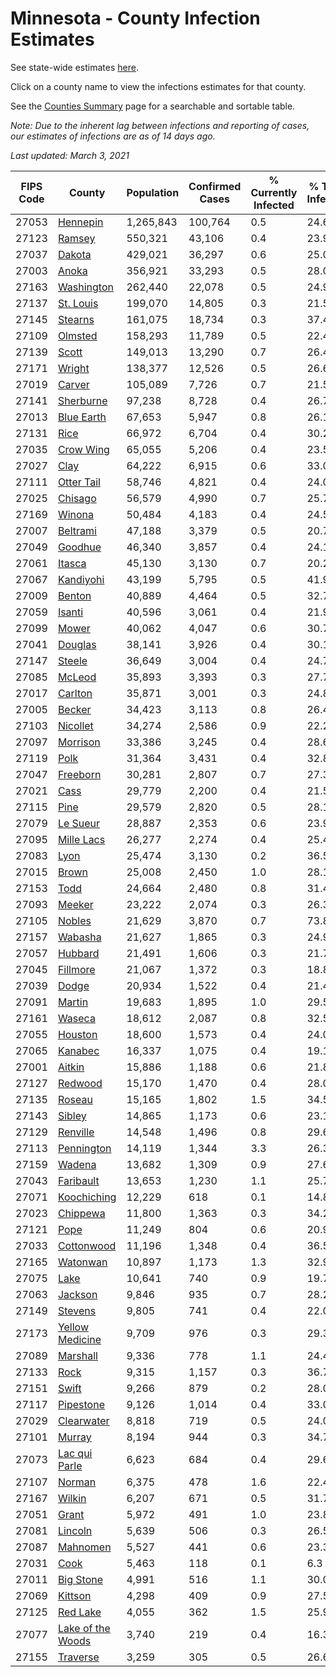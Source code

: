 # Minnesota - County Infection Estimates

See state-wide estimates [here](/infections/us-mn).

Click on a county name to view the infections estimates for that county.

See the [Counties Summary](/infections/summary-counties) page for a searchable and sortable table.

*Note: Due to the inherent lag between infections and reporting of cases, our estimates of infections are as of 14 days ago.*

*Last updated: March 3, 2021*

|   FIPS Code |                                 County |   Population |   Confirmed Cases |   % Currently Infected |   % Total Infected |
|-------------|----------------------------------------|--------------|-------------------|------------------------|--------------------|
|       27053 |                   [Hennepin](hennepin) |    1,265,843 |           100,764 |                    0.5 |               24.6 |
|       27123 |                       [Ramsey](ramsey) |      550,321 |            43,106 |                    0.4 |               23.9 |
|       27037 |                       [Dakota](dakota) |      429,021 |            36,297 |                    0.6 |               25.0 |
|       27003 |                         [Anoka](anoka) |      356,921 |            33,293 |                    0.5 |               28.0 |
|       27163 |               [Washington](washington) |      262,440 |            22,078 |                    0.5 |               24.9 |
|       27137 |                 [St. Louis](st.-louis) |      199,070 |            14,805 |                    0.3 |               21.5 |
|       27145 |                     [Stearns](stearns) |      161,075 |            18,734 |                    0.3 |               37.4 |
|       27109 |                     [Olmsted](olmsted) |      158,293 |            11,789 |                    0.5 |               22.4 |
|       27139 |                         [Scott](scott) |      149,013 |            13,290 |                    0.7 |               26.4 |
|       27171 |                       [Wright](wright) |      138,377 |            12,526 |                    0.5 |               26.6 |
|       27019 |                       [Carver](carver) |      105,089 |             7,726 |                    0.7 |               21.5 |
|       27141 |                 [Sherburne](sherburne) |       97,238 |             8,728 |                    0.4 |               26.7 |
|       27013 |               [Blue Earth](blue-earth) |       67,653 |             5,947 |                    0.8 |               26.1 |
|       27131 |                           [Rice](rice) |       66,972 |             6,704 |                    0.4 |               30.2 |
|       27035 |                 [Crow Wing](crow-wing) |       65,055 |             5,206 |                    0.4 |               23.5 |
|       27027 |                           [Clay](clay) |       64,222 |             6,915 |                    0.6 |               33.0 |
|       27111 |               [Otter Tail](otter-tail) |       58,746 |             4,821 |                    0.4 |               24.0 |
|       27025 |                     [Chisago](chisago) |       56,579 |             4,990 |                    0.7 |               25.7 |
|       27169 |                       [Winona](winona) |       50,484 |             4,183 |                    0.4 |               24.5 |
|       27007 |                   [Beltrami](beltrami) |       47,188 |             3,379 |                    0.5 |               20.7 |
|       27049 |                     [Goodhue](goodhue) |       46,340 |             3,857 |                    0.4 |               24.1 |
|       27061 |                       [Itasca](itasca) |       45,130 |             3,130 |                    0.7 |               20.2 |
|       27067 |                 [Kandiyohi](kandiyohi) |       43,199 |             5,795 |                    0.5 |               41.9 |
|       27009 |                       [Benton](benton) |       40,889 |             4,464 |                    0.5 |               32.7 |
|       27059 |                       [Isanti](isanti) |       40,596 |             3,061 |                    0.4 |               21.9 |
|       27099 |                         [Mower](mower) |       40,062 |             4,047 |                    0.6 |               30.7 |
|       27041 |                     [Douglas](douglas) |       38,141 |             3,926 |                    0.4 |               30.1 |
|       27147 |                       [Steele](steele) |       36,649 |             3,004 |                    0.4 |               24.7 |
|       27085 |                       [McLeod](mcleod) |       35,893 |             3,393 |                    0.3 |               27.7 |
|       27017 |                     [Carlton](carlton) |       35,871 |             3,001 |                    0.3 |               24.8 |
|       27005 |                       [Becker](becker) |       34,423 |             3,113 |                    0.8 |               26.4 |
|       27103 |                   [Nicollet](nicollet) |       34,274 |             2,586 |                    0.9 |               22.2 |
|       27097 |                   [Morrison](morrison) |       33,386 |             3,245 |                    0.4 |               28.6 |
|       27119 |                           [Polk](polk) |       31,364 |             3,431 |                    0.4 |               32.8 |
|       27047 |                   [Freeborn](freeborn) |       30,281 |             2,807 |                    0.7 |               27.3 |
|       27021 |                           [Cass](cass) |       29,779 |             2,200 |                    0.4 |               21.5 |
|       27115 |                           [Pine](pine) |       29,579 |             2,820 |                    0.5 |               28.1 |
|       27079 |                   [Le Sueur](le-sueur) |       28,887 |             2,353 |                    0.6 |               23.9 |
|       27095 |               [Mille Lacs](mille-lacs) |       26,277 |             2,274 |                    0.4 |               25.4 |
|       27083 |                           [Lyon](lyon) |       25,474 |             3,130 |                    0.2 |               36.5 |
|       27015 |                         [Brown](brown) |       25,008 |             2,450 |                    1.0 |               28.1 |
|       27153 |                           [Todd](todd) |       24,664 |             2,480 |                    0.8 |               31.4 |
|       27093 |                       [Meeker](meeker) |       23,222 |             2,074 |                    0.3 |               26.3 |
|       27105 |                       [Nobles](nobles) |       21,629 |             3,870 |                    0.7 |               73.8 |
|       27157 |                     [Wabasha](wabasha) |       21,627 |             1,865 |                    0.3 |               24.9 |
|       27057 |                     [Hubbard](hubbard) |       21,491 |             1,606 |                    0.3 |               21.7 |
|       27045 |                   [Fillmore](fillmore) |       21,067 |             1,372 |                    0.3 |               18.8 |
|       27039 |                         [Dodge](dodge) |       20,934 |             1,522 |                    0.4 |               21.4 |
|       27091 |                       [Martin](martin) |       19,683 |             1,895 |                    1.0 |               29.5 |
|       27161 |                       [Waseca](waseca) |       18,612 |             2,087 |                    0.8 |               32.5 |
|       27055 |                     [Houston](houston) |       18,600 |             1,573 |                    0.4 |               24.0 |
|       27065 |                     [Kanabec](kanabec) |       16,337 |             1,075 |                    0.4 |               19.1 |
|       27001 |                       [Aitkin](aitkin) |       15,886 |             1,188 |                    0.6 |               21.8 |
|       27127 |                     [Redwood](redwood) |       15,170 |             1,470 |                    0.4 |               28.0 |
|       27135 |                       [Roseau](roseau) |       15,165 |             1,802 |                    1.5 |               34.5 |
|       27143 |                       [Sibley](sibley) |       14,865 |             1,173 |                    0.6 |               23.1 |
|       27129 |                   [Renville](renville) |       14,548 |             1,496 |                    0.8 |               29.6 |
|       27113 |               [Pennington](pennington) |       14,119 |             1,344 |                    3.3 |               26.3 |
|       27159 |                       [Wadena](wadena) |       13,682 |             1,309 |                    0.9 |               27.6 |
|       27043 |                 [Faribault](faribault) |       13,653 |             1,230 |                    1.1 |               25.7 |
|       27071 |             [Koochiching](koochiching) |       12,229 |               618 |                    0.1 |               14.8 |
|       27023 |                   [Chippewa](chippewa) |       11,800 |             1,363 |                    0.3 |               34.2 |
|       27121 |                           [Pope](pope) |       11,249 |               804 |                    0.6 |               20.9 |
|       27033 |               [Cottonwood](cottonwood) |       11,196 |             1,348 |                    0.4 |               36.5 |
|       27165 |                   [Watonwan](watonwan) |       10,897 |             1,173 |                    1.3 |               32.9 |
|       27075 |                           [Lake](lake) |       10,641 |               740 |                    0.9 |               19.7 |
|       27063 |                     [Jackson](jackson) |        9,846 |               935 |                    0.7 |               28.2 |
|       27149 |                     [Stevens](stevens) |        9,805 |               741 |                    0.4 |               22.0 |
|       27173 |     [Yellow Medicine](yellow-medicine) |        9,709 |               976 |                    0.3 |               29.3 |
|       27089 |                   [Marshall](marshall) |        9,336 |               778 |                    1.1 |               24.4 |
|       27133 |                           [Rock](rock) |        9,315 |             1,157 |                    0.3 |               36.7 |
|       27151 |                         [Swift](swift) |        9,266 |               879 |                    0.2 |               28.0 |
|       27117 |                 [Pipestone](pipestone) |        9,126 |             1,014 |                    0.4 |               33.0 |
|       27029 |               [Clearwater](clearwater) |        8,818 |               719 |                    0.5 |               24.0 |
|       27101 |                       [Murray](murray) |        8,194 |               944 |                    0.3 |               34.7 |
|       27073 |         [Lac qui Parle](lac-qui-parle) |        6,623 |               684 |                    0.4 |               29.6 |
|       27107 |                       [Norman](norman) |        6,375 |               478 |                    1.6 |               22.4 |
|       27167 |                       [Wilkin](wilkin) |        6,207 |               671 |                    0.5 |               31.7 |
|       27051 |                         [Grant](grant) |        5,972 |               491 |                    1.0 |               23.8 |
|       27081 |                     [Lincoln](lincoln) |        5,639 |               506 |                    0.3 |               26.5 |
|       27087 |                   [Mahnomen](mahnomen) |        5,527 |               441 |                    0.6 |               23.3 |
|       27031 |                           [Cook](cook) |        5,463 |               118 |                    0.1 |                6.3 |
|       27011 |                 [Big Stone](big-stone) |        4,991 |               516 |                    1.1 |               30.0 |
|       27069 |                     [Kittson](kittson) |        4,298 |               409 |                    0.9 |               27.5 |
|       27125 |                   [Red Lake](red-lake) |        4,055 |               362 |                    1.5 |               25.9 |
|       27077 | [Lake of the Woods](lake-of-the-woods) |        3,740 |               219 |                    0.4 |               16.3 |
|       27155 |                   [Traverse](traverse) |        3,259 |               305 |                    0.5 |               26.6 |